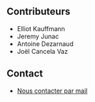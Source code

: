## Contributeurs

* Elliot Kauffmann
* Jeremy Junac
* Antoine Dezarnaud
* Joël Cancela Vaz

## Contact

* <a href="mailto:joel.cancela-vaz@etu.unice.fr?subject=DeViNT G2projet3&amp;to=antoine.dezarnaud@etu.unice.fr;jeremy.junac@etu.unice.fr;elliot.kauffmann@etu.unice.fr">Nous contacter par mail</a>
